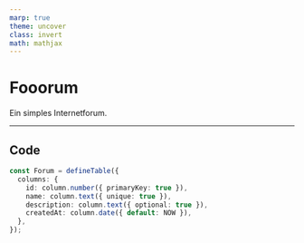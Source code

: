 ```yaml
---
marp: true
theme: uncover
class: invert
math: mathjax
---
```


# Fooorum

Ein simples Internetforum.

---

## Code

```ts
const Forum = defineTable({
  columns: {
    id: column.number({ primaryKey: true }),
    name: column.text({ unique: true }),
    description: column.text({ optional: true }),
    createdAt: column.date({ default: NOW }),
  },
});
```
